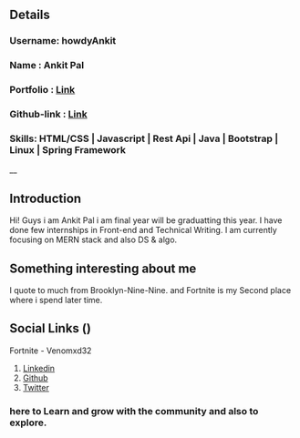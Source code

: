 ## Details

### Username: howdyAnkit

### Name : Ankit Pal

### Portfolio : [Link](https://palankit.netlify.com)

### Github-link : [Link](https://github.com/howdyAnkit)

### Skills: HTML/CSS | Javascript | Rest Api | Java | Bootstrap | Linux | Spring Framework

\_\_

## Introduction

Hi! Guys i am Ankit Pal i am final year will be graduatting this year. I have done few internships in Front-end and Technical Writing. I am currently focusing on MERN stack and also DS & algo.

## Something interesting about me

I quote to much from Brooklyn-Nine-Nine.
and Fortnite is my Second place where i spend later time.

## Social Links ()

Fortnite - Venomxd32

1. [Linkedin](https://www.linkedin.com/in/ankit-p-632a72109/)
2. [Github](https://github.com/howdyAnkit)
3. [Twitter](https://twitter.com/howdy_ankit)

### here to Learn and grow with the community and also to explore.
